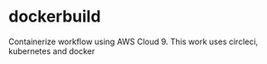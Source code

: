 # dockerbuild
Containerize workflow using AWS Cloud 9. This work uses circleci, kubernetes and docker
